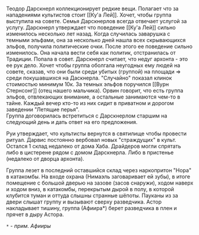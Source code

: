 Теодор Дарскнерл коллекционирует редкие вещи. Полагает что за нападениями культистов стоит [[Ку'а Лей]]. Хочет, чтобы группа выступила на совете. 
Семья Дарскнерлов всегда отвечает услугой за услугу.
Дарскнерл утверждает что поведение  [[Ку'а Лей]] сильно изменилось несколько лет назад. Когда случилась заварушка с темными эльфами, она за несколько дней нашла всех скрывающихся эльфов, получила политические очки. После этого ее поведение сильно изменилось. Она начала вести себя как политик, отстранилась от Традиции. Попала в совет. Дарскнерл считает, что недуг архонта - это ее рук дело. 
Хочет чтобы группа оболгала неугодных ему людей на совете, сказав, что они были среди убитых (группой) на площади => среди покушавшихся на Даскнерла.
"Случайно" показал клинок стоимостью минимум 10к.
За темных эльфов поручился [[Вурн Стернсонг]] (отец нашего мальчика). Орвин говорит, что есть группа эльфов, отвлекающих внимание, а остальные занимаются чем-то в тайне. Каждый вечер кто-то из них сидит в приватном и дорогом заведении "Летящие перья".  
Группа договорилась встретиться с Дарскнерлом старшим на следующий день и дать ответ на его предложения.

Руи утверждает, что культисты вернутся в святилище чтобы провести ритуал. Дарвис постоянно вербовал новых "страждущих" в культ.
Остался 1 склад недалеко от дома Хаба. 
Драйдеров могли спрятать либо в цистерене рядом с домом Дарскнерла.
Либо в пристенье (недалеко от дворца архонта).

Группа лезет в последний оставшийся склад через наркопритон "Нора" в катакомбы. На входе охрана (Нимаэль заговаривает ей зубы), в итоге помещение с большой дверью на зазове (засов снаружи), ходом наверх и ходом вниз, в катакомбы, перекрытым дырой в полу, в которой клубится туман и оттуда слышны странные шёпоты. Пауканы из за двери слышат группу и вызывают сверху разведчика. Астор накладывает тишину, группа (Афиира*)  берет разведчика в плен и прячет в дыру Астора.


`*` - *прим. Афииры*

